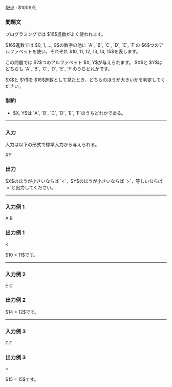 
<div>

<span>

<span>

<p>
配点 : $100$点
</p>

<div>

<section>

### **問題文**

<p>
プログラミングでは $16$進数がよく使われます。
</p>

<p>
$16$進数では $0, 1, ..., 9$の数字の他に `A`, `B`, `C`, `D`, `E`, `F`の $6$つのアルファベットを使い，それぞれ $10, 11, 12, 13, 14, 15$を表します。
</p>

<p>
この問題では $2$つのアルファベット $X, Y$が与えられます。
$X$と $Y$はどちらも `A`, `B`, `C`, `D`, `E`, `F`のうちどれかです。
</p>

<p>
$X$と $Y$を $16$進数として見たとき，どちらのほうが大きいかを判定してください。
</p>

</section>

</div>

<div>

<section>

### **制約**

<ul>

<li>
$X, Y$は `A`, `B`, `C`, `D`, `E`, `F`のうちどれかである。
</li>

</ul>

</section>

</div>

---

<div>

<div>

<section>

### **入力**

<p>
入力は以下の形式で標準入力から与えられる。
</p>

<div>

$X$$Y$
</div>

</section>

</div>

<div>

<section>

### **出力**

<p>
$X$のほうが小さいならば `<`，$Y$のほうが小さいならば `>`，等しいならば `=`と出力してください。
</p>

</section>

</div>

</div>

---

<div>

<section>

### **入力例 1**

<div>

A B

</div>

</section>

</div>

<div>

<section>

### **出力例 1**

<div>

<

</div>

<p>
$10 < 11$です。
</p>

</section>

</div>

---

<div>

<section>

### **入力例 2**

<div>

E C

</div>

</section>

</div>

<div>

<section>

### **出力例 2**

<div>

>

</div>

<p>
$14 > 12$です。
</p>

</section>

</div>

---

<div>

<section>

### **入力例 3**

<div>

F F

</div>

</section>

</div>

<div>

<section>

### **出力例 3**

<div>

=

</div>

<p>
$15 = 15$です。
</p>

</section>

</div>

</span>

</span>

</div>
